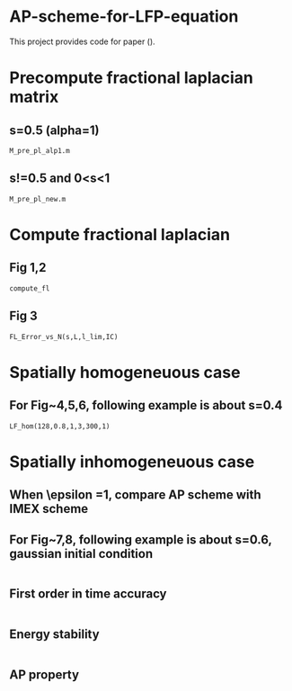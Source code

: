 # AP-scheme-for-LFP-equation
This project provides code for paper (). 
# Precompute fractional laplacian matrix
## s=0.5 (alpha=1)
```
M_pre_pl_alp1.m
```
## s!=0.5 and 0<s<1
```
M_pre_pl_new.m
```
# Compute fractional laplacian
## Fig 1,2
```
compute_fl
```
## Fig 3
```
FL_Error_vs_N(s,L,l_lim,IC)
```

# Spatially homogeneuous case
## For Fig~4,5,6, following example is about s=0.4
```
LF_hom(128,0.8,1,3,300,1)
```
# Spatially inhomogeneuous case
## When \epsilon =1, compare AP scheme with IMEX scheme
## For Fig~7,8, following example is about s=0.6, gaussian initial condition
```

```
## First order in time accuracy
```

```

## Energy stability
```

```

## AP property
```

```

